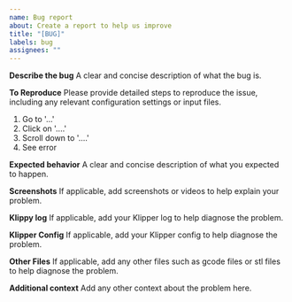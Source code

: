 ```yaml
---
name: Bug report
about: Create a report to help us improve
title: "[BUG]"
labels: bug
assignees: ""
---
```


**Describe the bug**
A clear and concise description of what the bug is.

**To Reproduce**
Please provide detailed steps to reproduce the issue, including any relevant configuration settings or input files.

1. Go to '...'
2. Click on '....'
3. Scroll down to '....'
4. See error

**Expected behavior**
A clear and concise description of what you expected to happen.

**Screenshots**
If applicable, add screenshots or videos to help explain your problem.

**Klippy log**
If applicable, add your Klipper log to help diagnose the problem.

**Klipper Config**
If applicable, add your Klipper config to help diagnose the problem.

**Other Files**
If applicable, add any other files such as gcode files or stl files to help diagnose the problem.

**Additional context**
Add any other context about the problem here.
